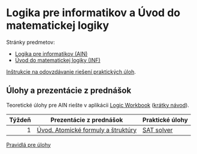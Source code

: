 Logika pre informatikov a Úvod do matematickej logiky
=====================================================

Stránky predmetov:
* [Logika pre informatikov (AIN)](https://dai.fmph.uniba.sk/w/Course:Logic_for_CS/sk)
* [Úvod do matematickej logiky (INF)](http://www.dcs.fmph.uniba.sk/~mazak/vyucba/udml/)

[Inštrukcie na odovzdávanie riešení praktických úloh](docs/odovzdavanie.md).

Úlohy a prezentácie z prednášok
-------------------------------

Teoretické úlohy pre AIN riešte v aplikácii
[Logic Workbook](https://fmfi-uk-1-ain-412.github.io/workbook/)
([krátky návod](https://github.com/FMFI-UK-1-AIN-412/lpi-private/tree/main/teoreticke-ain#krátky-návod)).

| Týždeň | Prezentácie z prednášok | Praktické úlohy |
|-------:|-------------------------|-----------------|
| 1 | [Úvod. Atomické formuly a štruktúry](prednasky/pr01.pdf) | [SAT solver](prakticke/pu01) |

[Pravidlá pre úlohy](http://dai.fmph.uniba.sk/w/Course:Logic_for_CS/sk#pravidla-uloh)
